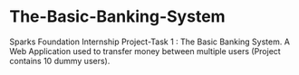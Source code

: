 # The-Basic-Banking-System

Sparks Foundation Internship Project-Task 1 : The Basic Banking System.
A Web Application used to transfer money between multiple users (Project contains 10 dummy users).
